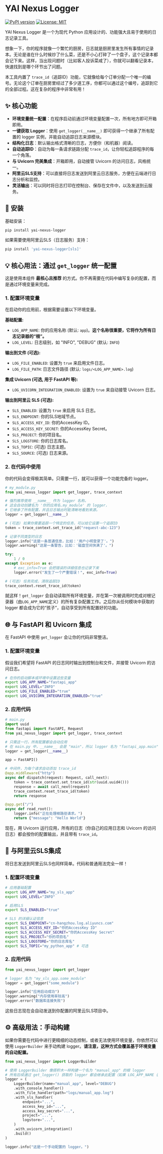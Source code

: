 # YAI Nexus Logger

[![PyPI version](https://badge.fury.io/py/yai-nexus-logger.svg)](https://badge.fury.io/py/yai-nexus-logger)
[![License: MIT](https://img.shields.io/badge/License-MIT-yellow.svg)](https://opensource.org/licenses/MIT)

YAI Nexus Logger 是一个为现代 Python 应用设计的、功能强大且易于使用的日志记录工具。

想象一下，你的程序就像一个繁忙的厨房，日志就是厨房里发生所有事情的记录本。无论是谁在什么时候炒了什么菜，还是不小心打碎了一个盘子，这个记录本都会记下来。这样，当出现问题时（比如客人投诉菜咸了），你就可以翻看记录本，快速找到是哪个环节出了问题。

本工具内置了 `trace_id`（追踪ID）功能，它就像给每个订单分配一个唯一的编号。无论这个订单在厨房里经过了多少道工序，你都可以通过这个编号，追踪到它的全部过程。这在复杂的程序中非常有用！

## ✨ 核心功能

- **环境变量统一配置**：在程序启动前通过环境变量配置一次，所有地方即可开箱即用。
- **一键获取 Logger**：使用 `get_logger(__name__)` 即可获得一个继承了所有配置的 logger 实例，并能自动追踪日志来源模块。
- **结构化日志**：默认输出格式清晰的日志，方便你（和机器）阅读。
- **自动追踪ID**：自动为每一条请求链路分配 `trace_id`，让你轻松追踪程序的每一个角落。
- **与 Uvicorn 完美集成**：开箱即用，自动接管 Uvicorn 的访问日志，风格统一。
- **阿里云SLS支持**：可以直接将日志发送到阿里云日志服务，方便在云端进行日志分析和监控。
- **灵活输出**：可以同时将日志打印在控制台、保存在文件中，以及发送到云服务。

## 🚀 安装

基础安装：
```bash
pip install yai-nexus-logger
```

如果需要使用阿里云SLS（日志服务）支持：
```bash
pip install 'yai-nexus-logger[sls]'
```

## 💡 核心用法：通过 `get_logger` 统一配置

这是使用本组件 **最核心且推荐** 的方式。你不再需要在代码中编写复杂的配置，而是通过环境变量来完成。

### 1. 配置环境变量

在启动你的应用前，根据需要设置以下环境变量。

**基础配置:**
- `LOG_APP_NAME`: 你的应用名称 (默认: `app`)。**这个名称很重要，它将作为所有日志记录器的“根”。**
- `LOG_LEVEL`: 日志级别，如 "INFO", "DEBUG" (默认: `INFO`)

**输出到文件 (可选):**
- `LOG_FILE_ENABLED`: 设置为 `true` 来启用文件日志。
- `LOG_FILE_PATH`: 日志文件路径 (默认: `logs/<LOG_APP_NAME>.log`)

**集成 Uvicorn (可选, 用于 FastAPI 等):**
- `LOG_UVICORN_INTEGRATION_ENABLED`: 设置为 `true` 来自动接管 Uvicorn 日志。

**输出到阿里云 SLS (可选):**
- `SLS_ENABLED`: 设置为 `true` 来启用 SLS 日志。
- `SLS_ENDPOINT`: 你的SLS地域节点。
- `SLS_ACCESS_KEY_ID`: 你的AccessKey ID。
- `SLS_ACCESS_KEY_SECRET`: 你的AccessKey Secret。
- `SLS_PROJECT`: 你的项目名。
- `SLS_LOGSTORE`: 你的日志库名。
- `SLS_TOPIC`: (可选) 日志主题。
- `SLS_SOURCE`: (可选) 日志来源。


### 2. 在代码中使用

你的代码会变得极其简单。只需要一行，就可以获得一个功能完备的 logger。

```python
# my_module.py
from yai_nexus_logger import get_logger, trace_context

# 强烈推荐使用 __name__ 作为 logger 名称。
# 这会自动创建名为 '你的应用名.my_module' 的 logger，
# 它继承了所有配置，并且日志输出时能清晰地看到来源。
logger = get_logger(__name__)

# (可选) 如果你需要追踪一个特定的任务，可以给它设置一个追踪ID
token = trace_context.set_trace_id("request-abc-123")

# 记录不同类型的日志
logger.info("这是一条普通信息，比如：'用户小明登录了'。")
logger.warning("这是一条警告，比如：'磁盘空间快满了'。")

try:
    1 / 0
except Exception as e:
    # exc_info=True 会把错误的详细信息也记录下来
    logger.error("发生了一个严重错误！", exc_info=True)

# (可选) 任务完成，清除追踪ID
trace_context.reset_trace_id(token)
```
就这样！`get_logger` 会自动读取所有环境变量，并在第一次被调用时完成对根记录器（由`LOG_APP_NAME`定义）的所有复杂配置工作。之后你从任何模块中获取的 logger 都会成为它的“孩子”，自动享受到所有配置好的功能。

## 🌐 与 FastAPI 和 Uvicorn 集成

在 FastAPI 中使用 `get_logger` 会让你的代码非常整洁。

### 1. 配置环境变量

假设我们希望将 FastAPI 的日志同时输出到控制台和文件，并接管 Uvicorn 的访问日志。

```bash
# 在你的启动脚本或环境中设置这些变量
export LOG_APP_NAME="fastapi_app"
export LOG_LEVEL="INFO"
export LOG_FILE_ENABLED="true"
export LOG_UVICORN_INTEGRATION_ENABLED="true"
```

### 2. 应用代码

```python
# main.py
import uuid
from fastapi import FastAPI, Request
from yai_nexus_logger import get_logger, trace_context

# 只需这一行，所有配置都会自动应用
# 在 main.py 中，__name__ 会是 "main"，所以 logger 名为 "fastapi_app.main"
logger = get_logger(__name__)

app = FastAPI()

# 中间件，为每个请求自动添加 trace_id
@app.middleware("http")
async def dispatch(request: Request, call_next):
    token = trace_context.set_trace_id(str(uuid.uuid4()))
    response = await call_next(request)
    trace_context.reset_trace_id(token)
    return response

@app.get("/")
async def read_root():
    logger.info("正在处理根路径请求。")
    return {"message": "Hello World"}
```
现在，用 Uvicorn 运行应用，所有的日志（你自己的应用日志和 Uvicorn 的访问日志）都会按你的配置输出，并且带有 `trace_id`。

## 🔗 与阿里云SLS集成

将日志发送到阿里云SLS也同样简单。代码和普通用法完全一样！

### 1. 配置环境变量

```bash
# 应用基础配置
export LOG_APP_NAME="my_sls_app"
export LOG_LEVEL="INFO"

# 启用SLS
export SLS_ENABLED="true"

# SLS 的详细认证信息
export SLS_ENDPOINT="cn-hangzhou.log.aliyuncs.com"
export SLS_ACCESS_KEY_ID="你的AccessKey ID"
export SLS_ACCESS_KEY_SECRET="你的AccessKey Secret"
export SLS_PROJECT="你的项目名"
export SLS_LOGSTORE="你的日志库名"
export SLS_TOPIC="my_python_app" # 可选
```

### 2. 应用代码

```python
from yai_nexus_logger import get_logger

# logger 名为 "my_sls_app.some_module"
logger = get_logger("some_module")

logger.info("应用启动成功")
logger.warning("内存使用率较高")
logger.error("数据库连接失败")
```
这些日志现在会自动发送到你配置的阿里云SLS项目中。

## ⚙️ 高级用法：手动构建

如果你需要在代码中进行更精细的动态控制，或者无法使用环境变量，你依然可以使用 `LoggerBuilder` 来手动构建 logger。**请注意，这种方式会覆盖基于环境变量的自动配置。**

```python
from yai_nexus_logger import LoggerBuilder

# 使用 LoggerBuilder 像搭积木一样构建一个名为 "manual_app" 的根 logger
# 所有后续通过 get_logger() 获取的 logger 都会继承此配置（如果 LOG_APP_NAME 设为 manual_app）
logger = (
    LoggerBuilder(name="manual_app", level="DEBUG")
    .with_console_handler()
    .with_file_handler(path="logs/manual_app.log")
    .with_sls_handler(
        endpoint="...",
        access_key_id="...",
        access_key_secret="...",
        project="...",
        logstore="...",
    )
    .with_uvicorn_integration()
    .build()
)

logger.info("这是一个手动配置的 logger。")
```
